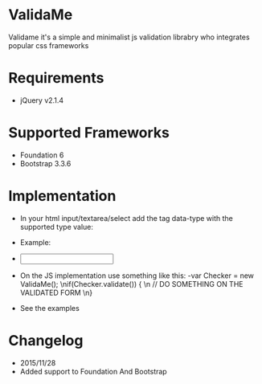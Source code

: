# ValidaMe
Validame it's a simple and minimalist js validation librabry who integrates popular css frameworks 

# Requirements
- jQuery v2.1.4

# Supported Frameworks
- Foundation 6
- Bootstrap 3.3.6

# Implementation

- In your html input/textarea/select add the tag data-type with the supported type value:
- Example:
- <input type="number" data-type="number"> 

- On the JS implementation use something like this:
-var Checker = new ValidaMe();
\nif(Checker.validate()) {
\n // DO SOMETHING ON THE VALIDATED FORM
\n}

- See the examples

# Changelog
- 2015/11/28
- Added support to Foundation And Bootstrap
